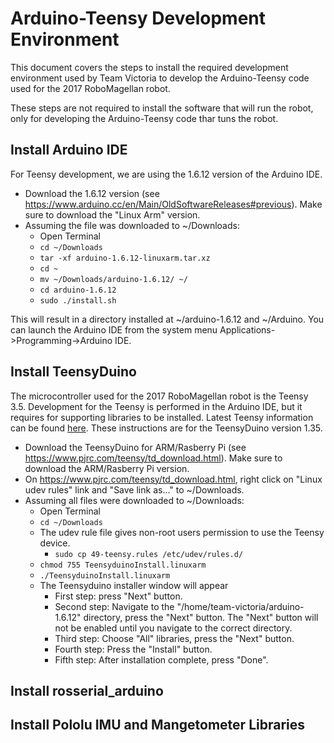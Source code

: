 # Arduino-Teensy Development Environment
This document covers the steps to install the required development environment used by Team Victoria to develop
the Arduino-Teensy code used for the 2017 RoboMagellan robot.

These steps are not required to install the software that will run the robot, only for developing the Arduino-Teensy
code thar tuns the robot.

## Install Arduino IDE
For Teensy development, we are using the 1.6.12 version of the Arduino IDE.

* Download the 1.6.12 version (see https://www.arduino.cc/en/Main/OldSoftwareReleases#previous).
Make sure to download the "Linux Arm" version.
* Assuming the file was downloaded to ~/Downloads:
  * Open Terminal
  * `cd ~/Downloads`
  * `tar -xf arduino-1.6.12-linuxarm.tar.xz`
  * `cd ~`
  * `mv ~/Downloads/arduino-1.6.12/ ~/`
  * `cd arduino-1.6.12`
  * `sudo ./install.sh`

This will result in a directory installed at ~/arduino-1.6.12 and ~/Arduino. You can launch the Arduino IDE
from the system menu Applications->Programming->Arduino IDE.

## Install TeensyDuino
The microcontroller used for the 2017 RoboMagellan robot is the Teensy 3.5. Development for the Teensy
is performed in the Arduino IDE, but it requires for supporting libraries to be installed. Latest Teensy
information can be found [here](https://www.pjrc.com/teensy/teensyduino.html). These instructions are for
the TeensyDuino version 1.35.

* Download the TeensyDuino for ARM/Rasberry Pi (see https://www.pjrc.com/teensy/td_download.html).
Make sure to download the ARM/Rasberry Pi version.
* On https://www.pjrc.com/teensy/td_download.html, right click on "Linux udev rules" link and "Save link as..."
to ~/Downloads.
* Assuming all files were downloaded to ~/Downloads:
  * Open Terminal
  * `cd ~/Downloads`
  * The udev rule file gives non-root users permission to use the Teensy device.
    * `sudo cp 49-teensy.rules /etc/udev/rules.d/`
  * `chmod 755 TeensyduinoInstall.linuxarm`
  * `./TeensyduinoInstall.linuxarm`
  * The Teensyduino installer window will appear
    * First step: press "Next" button.
    * Second step: Navigate to the "/home/team-victoria/arduino-1.6.12" directory, press the "Next" button.
    The "Next" button will not be enabled until you navigate to the correct directory.
    * Third step: Choose "All" libraries, press the "Next" button.
    * Fourth step: Press the "Install" button.
    * Fifth step: After installation complete, press "Done".

## Install rosserial_arduino

## Install Pololu IMU and Mangetometer Libraries
